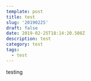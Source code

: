 ```yaml
---
template: post
title: test
slug: '20190225'
draft: false
date: 2019-02-25T18:14:20.508Z
description: test
category: test
tags:
  - test
---
```

testing

